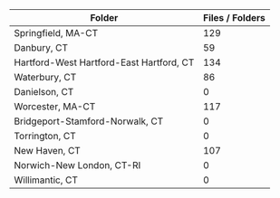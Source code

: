 | Folder                                   |   Files / Folders |
|------------------------------------------|-------------------|
| Springfield, MA-CT                       |               129 |
| Danbury, CT                              |                59 |
| Hartford-West Hartford-East Hartford, CT |               134 |
| Waterbury, CT                            |                86 |
| Danielson, CT                            |                 0 |
| Worcester, MA-CT                         |               117 |
| Bridgeport-Stamford-Norwalk, CT          |                 0 |
| Torrington, CT                           |                 0 |
| New Haven, CT                            |               107 |
| Norwich-New London, CT-RI                |                 0 |
| Willimantic, CT                          |                 0 |